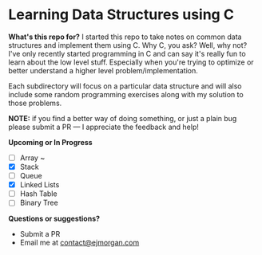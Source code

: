 # Learning Data Structures using C

**What's this repo for?**
I started this repo to take notes on common data structures and implement them using C. Why C, you ask? Well, why not? I've only recently started programming in C and can say it's really fun to learn about the low level stuff. Especially when you're trying to optimize or better understand a higher level problem/implementation.

Each subdirectory will focus on a particular data structure and will also include some random programming exercises along with my solution to those problems.

**NOTE:** if you find a better way of doing something, or just a plain bug please submit a PR — I appreciate the feedback and help!

**Upcoming or In Progress**

- [ ] Array ~
- [x] Stack
- [ ] Queue
- [x] Linked Lists
- [ ] Hash Table
- [ ] Binary Tree

**Questions or suggestions?**

- Submit a PR
- Email me at contact@ejmorgan.com
